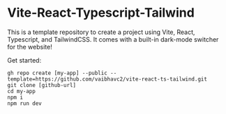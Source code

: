 # Vite-React-Typescript-Tailwind

This is a template repository to create a project using Vite, React, Typescript, and TailwindCSS. It comes with a built-in dark-mode switcher for the website!

Get started:

```console
gh repo create [my-app] --public --template=https://github.com/vaibhavc2/vite-react-ts-tailwind.git
git clone [github-url]
cd my-app
npm i
npm run dev
```
